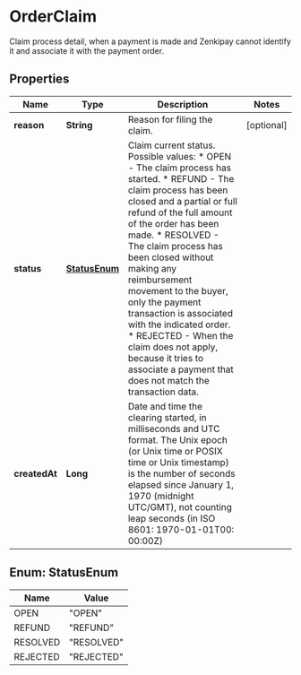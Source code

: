 

# OrderClaim

Claim process detail, when a payment is made and Zenkipay cannot identify it and associate it with the payment order.

## Properties

| Name | Type | Description | Notes |
|------------ | ------------- | ------------- | -------------|
|**reason** | **String** | Reason for filing the claim. |  [optional] |
|**status** | [**StatusEnum**](#StatusEnum) | Claim current status.      Possible values: * OPEN     - The claim process has started. * REFUND   - The claim process has been closed and a partial or full refund of the full amount of the order has been made. * RESOLVED - The claim process has been closed without making any reimbursement movement to the buyer, only the payment transaction is associated with the indicated order. * REJECTED - When the claim does not apply, because it tries to associate a payment that does not match the transaction data. |  |
|**createdAt** | **Long** | Date and time the clearing started, in milliseconds and UTC format.      The Unix epoch (or Unix time or POSIX time or Unix timestamp) is the number of seconds elapsed since January 1, 1970 (midnight UTC/GMT), not counting leap seconds (in ISO 8601: 1970-01-01T00: 00:00Z) |  |



## Enum: StatusEnum

| Name | Value |
|---- | -----|
| OPEN | &quot;OPEN&quot; |
| REFUND | &quot;REFUND&quot; |
| RESOLVED | &quot;RESOLVED&quot; |
| REJECTED | &quot;REJECTED&quot; |




